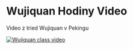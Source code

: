 # Wujiquan Hodiny Video

Video z tried Wujiquan v Pekingu

[![Wujiquan class video](http://img.youtube.com/vi/ZtH6V6hyTY4/0.jpg)](http://www.youtube.com/watch?v=ZtH6V6hyTY4 "Wujiquan class video")
